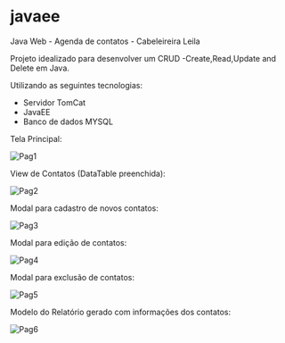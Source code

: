 # javaee
Java Web - Agenda de contatos - Cabeleireira Leila

Projeto idealizado para desenvolver um CRUD -Create,Read,Update and Delete em Java.

Utilizando as seguintes tecnologias:

- Servidor TomCat
- JavaEE
- Banco de dados MYSQL

Tela Principal:

![Pag1](https://user-images.githubusercontent.com/78928285/129658254-8fc6f2de-9ff0-4ceb-ae33-409d4adacc27.PNG)

View de Contatos (DataTable preenchida):

![Pag2](https://user-images.githubusercontent.com/78928285/129658516-d142534c-29e6-449d-9615-a19993854516.PNG)

Modal para cadastro de novos contatos:

![Pag3](https://user-images.githubusercontent.com/78928285/129658562-23c28f33-9604-41c6-8fa0-2fd4ed92da9b.PNG)

Modal para edição de contatos:

![Pag4](https://user-images.githubusercontent.com/78928285/129658650-5e73dc80-4675-457d-9fb9-9a4c76dfaa90.PNG)

Modal para exclusão de contatos:

![Pag5](https://user-images.githubusercontent.com/78928285/129658722-fcd943db-4b7e-42b6-9052-44fdd2e68ffa.PNG)

Modelo do Relatório gerado com informações dos contatos:

![Pag6](https://user-images.githubusercontent.com/78928285/129658763-c1051d71-c72e-44ee-91f6-25aa7644257e.PNG)

